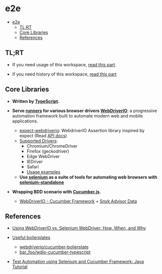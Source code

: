 # e2e

- [e2e](#e2e)
  - [TL;RT](#tlrt)
  - [Core Libraries](#core-libraries)
  - [References](#references)

## TL;RT

- If you need usage of this workspace, [read this part](../../../README.md##e2e-part).

- If you need history of this workspace, [read this part](HISTORY.E2E.md#history-on-e2e)

## Core Libraries

- **Written by [TypeScript](https://github.com/microsoft/TypeScript#readme).**

- **Serve [runners](https://webdriver.io/docs/runner) for various browser drivers [WebDriverIO](https://webdriver.io/docs/why-webdriverio)**:
  a progressive automation framework built to automate modern web and mobile applications.
  - [expect-webdriverio](https://github.com/webdriverio/expect-webdriverio#readme):
    WebdriverIO Assertion library inspired by expect (Read [API docs](https://github.com/webdriverio/expect-webdriverio/blob/main/docs/API.md#api))
  - [Supported Drivers](https://www.selenium.dev/documentation/webdriver/getting_started/install_drivers/#quick-reference):
    - Chromium/ChromeDriver
    - Firefox (geckodriver)
    - Edge WebDriver
    - IEDriver
    - Safari
    - [Usage examples](https://www.selenium.dev/selenium/docs/api/javascript/)
  - **Use [selenium](https://www.selenium.dev/about/) as a suite of tools for automating web browsers with**
    **[selenium-standalone](https://github.com/webdriverio/selenium-standalone#readme)**
- **Wrapping BDD scenario with [Cucumber.js](https://github.com/cucumber/cucumber-js#readme).**
  - [WebDriverIO - Cucumber Framework](https://webdriver.io/docs/frameworks#using-cucumber) +
    [Snyk Advisor Data](https://snyk.io/advisor/npm-package/@wdio/cucumber-framework)

## References

- [Using WebDriverIO vs. Selenium WebDriver: How, When, and Why](https://gorillalogic.com/blog/using-webdriverio-vs-selenium-webdriver-how-when-and-why/)

- [Useful boilerplates](https://webdriver.io/docs/boilerplates)

  - [webdriverio/cucumber-bolierplate](https://github.com/webdriverio/cucumber-boilerplate)
  - [bar_foo/wdio-cucumber-typescript](https://gitlab.com/bar_foo/wdio-cucumber-typescript)

- [Test Automation using Selenium and Cucumber Framework: Java Tutorial](https://www.browserstack.com/guide/automation-using-cucumber-selenium)
